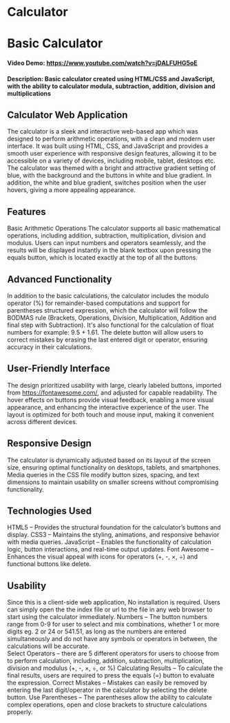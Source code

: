 # Calculator
# Basic Calculator
#### Video Demo:  <https://www.youtube.com/watch?v=jDALFUHG5oE>
#### Description: Basic calculator created using HTML/CSS and JavaScript, with the ability to calculator modula, subtraction, addition, division and multiplications
## Calculator Web Application
The calculator is a sleek and interactive web-based app which was designed to perform arithmetic operations, with a clean and modern user interface. It was built using HTML, CSS, and JavaScript and provides a smooth user experience with responsive design features, allowing it to be accessible on a variety of devices, including mobile, tablet, desktops etc. The calculator was themed with a bright and attractive gradient setting of blue, with the background and the buttons in white and blue gradient. In addition, the white and blue gradient, switches position when the user hovers, giving a more appealing appearance.

## Features
Basic Arithmetic Operations
The calculator supports all basic mathematical operations, including addition, subtraction, multiplication, division and modulus. Users can input numbers and operators seamlessly, and the results will be displayed instantly in the blank textbox upon pressing the equals button, which is located exactly at the top of all the buttons.

## Advanced Functionality
In addition to the basic calculations, the calculator includes the modulo operator (%) for remainder-based computations and support for parentheses structured expression, which the calculator will follow the BODMAS rule (Brackets, Operations, Division, Multiplication, Addition and final step with Subtraction). It's also functional for the calculation of float numbers for example: 9.5 + 1.61. The delete button will allow users to correct mistakes by erasing the last entered digit or operator, ensuring accuracy in their calculations.

## User-Friendly Interface
The design prioritized usability with large, clearly labeled buttons, imported from https://fontawesome.com/, and adjusted for capable readability. The hover effects on buttons provide visual feedback, enabling a more visual appearance, and enhancing the interactive experience of the user. The layout is optimized for both touch and mouse input, making it convenient across different devices.

## Responsive Design
The calculator is dynamically adjusted based on its layout of the screen size, ensuring optimal functionality on desktops, tablets, and smartphones. Media queries in the CSS file modify button sizes, spacing, and text dimensions to maintain usability on smaller screens without compromising functionality.

## Technologies Used
HTML5 – Provides the structural foundation for the calculator’s buttons and display.
CSS3 – Maintains the styling, animations, and responsive behavior with media queries.
JavaScript – Enables the functionality of calculation logic, button interactions, and real-time output updates.
Font Awesome – Enhances the visual appeal with icons for operators (+, -, ×, ÷) and functional buttons like delete.

## Usability
Since this is a client-side web application, No installation is required. Users can simply open the the index file or url to the file in any web browser to start using the calculator immediately.
Numbers – The button numbers range from 0-9 for user to select and mix combinations, whether 1 or more digits eg. 2 or 24 or 541.51, as long as the numbers are entered simultaneously and do not have any symbols or operators in between, the calculations will be accurate.  
Select Operators – there are 5 different operators for users to choose from to perform calculation, including, addition, subtraction, multiplication, division and modulus (+, -, ×, ÷, or %)
Calculating Results – To calculate the final results, users are required to press the equals (=) button to evaluate the expression.
Correct Mistakes – Mistakes can easily be removed by entering the last digit/operator in the calculator by selecting the delete button.
Use Parentheses – The parentheses allow the ability to calculate complex operations, open and close brackets to structure calculations properly.
